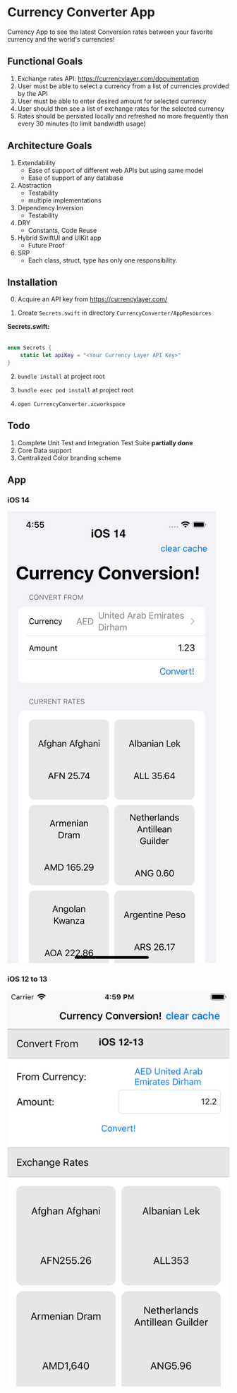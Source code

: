 # Currency Converter App

Currency App to see the latest Conversion rates between your favorite currency and the world's currencies!

## Functional Goals

 1. Exchange rates API: https://currencylayer.com/documentation
 2. User must be able to select a currency from a list of currencies provided by the API
 3. User must be able to enter desired amount for selected currency
 4. User should then see a list of exchange rates for the selected currency
 5. Rates should be persisted locally and refreshed no more frequently than every 30 minutes (to limit bandwidth usage)

## Architecture Goals

1. Extendability
   - Ease of support of different web APIs but using same model
   - Ease of support of any database 
2. Abstraction
   - Testability
   - multiple implementations 
3. Dependency Inversion
   - Testability
4. DRY
   - Constants, Code Reuse
5. Hybrid SwiftUI and UIKit app
   - Future Proof
6. SRP
   - Each class, struct, type has only one responsibility.


## Installation 

0.  Acquire an API key from https://currencylayer.com/

1.  Create `Secrets.swift` in directory `CurrencyConverter/AppResources`


**Secrets.swift:**

```swift

enum Secrets {
    static let apiKey = "<Your Currency Layer API Key>"
}

```

2. `bundle install` at project root

3. `bundle exec pod install` at project root

4. `open CurrencyConverter.xcworkspace`


## Todo

1. Complete Unit Test and Integration Test Suite **partially done**
2. Core Data support
3. Centralized Color branding scheme

## App

### iOS 14

![iOS 14 App](/README_Images/CurrencyConversionApp_iOS14.png)

### iOS 12 to 13

![iOS 12 - 13 App](README_Images/CurrencyConversionApp_iOS12_iOS13.png)
